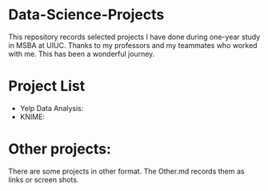 # Data-Science-Projects
This repository records selected projects I have done during one-year study in MSBA at UIUC. Thanks to my professors and my teammates who worked with me. This has been a wonderful journey.

# Project List
- Yelp Data Analysis: 
- KNIME: 

# Other projects:
There are some projects in other format. The Other.md records them as links or screen shots.
